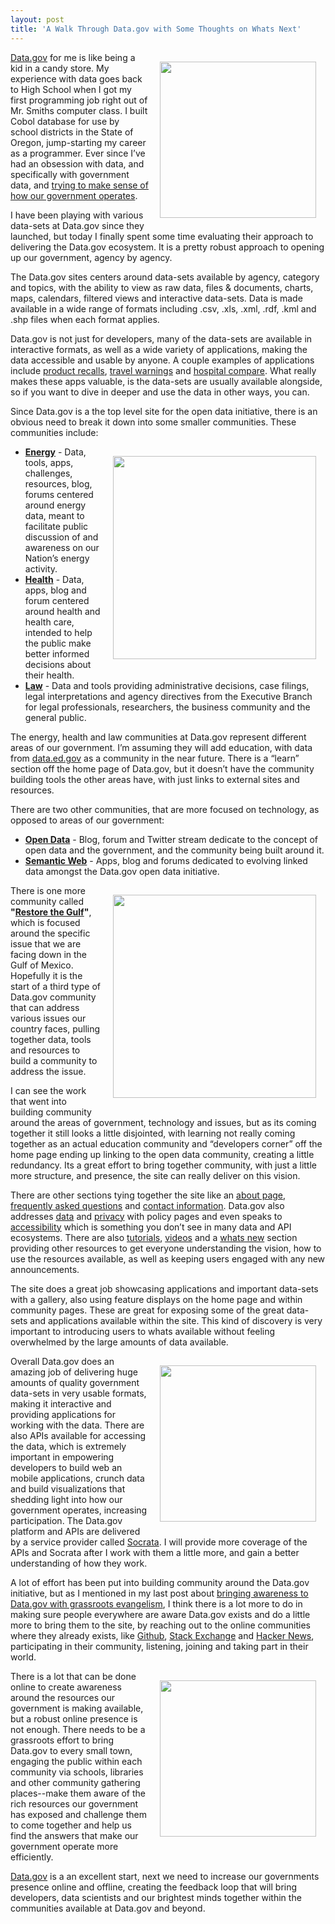```yaml
---
layout: post
title: 'A Walk Through Data.gov with Some Thoughts on Whats Next'
---
```

<p><a href="http://www.data.gov/" target="_blank"><img style="padding: 15px;" src="http://kinlane-productions.s3.amazonaws.com/api-evangelist/data-gov/Datagov.png" alt="" width="250" align="right" /></a></p>
<p><a href="http://www.data.gov/" target="_blank">Data.gov</a> for me is like being a kid in a candy store.  My experience with data goes back to High School when I got my first programming job right out of Mr. Smiths computer class.  I built Cobol database for use by school districts in the State of Oregon, jump-starting my career as a programmer.  Ever since I&rsquo;ve had an obsession with data, and specifically with government data, and <a title="trying to make sense how government operates" href="http://oregonbudget.laneworks.net/" target="_blank">trying to make sense of how our government operates</a>.</p>
<p>I have been playing with various data-sets at Data.gov since they launched, but today I finally spent some time evaluating their approach to delivering the Data.gov ecosystem.  It is a pretty robust approach to opening up our government, agency by agency.</p>
<p>The Data.gov sites centers around data-sets available by agency, category and topics, with the ability to view as raw data, files &amp; documents, charts, maps, calendars, filtered views and interactive data-sets.  Data is made available in a wide range of formats including .csv, .xls, .xml, .rdf, .kml and .shp files when each format applies.</p>
<p>Data.gov is not just for developers, many of the data-sets are available in interactive formats, as well as a wide variety of applications, making the data accessible and usable by anyone.   A couple examples of applications include <a title="product recalls" href="http://explore.data.gov/Wholesale-and-Retail-Trade/All-Product-Recalls/ezdk-xtg7" target="_blank">product recalls</a>, <a title="travel warnings" href="http://explore.data.gov/National-Security-and-Veterans-Affairs/Travel-Warnings/hkvp-3krc" target="_blank">travel warnings</a> and <a title="hospital compare" href="http://explore.data.gov/Social-Insurance-and-Human-Services/Hospital-Compare/g4a8-s9zu" target="_blank">hospital compare</a>.  What really makes these apps valuable, is the data-sets are usually available alongside, so if you want to dive in deeper and use the data in other ways, you can.</p>
<p>Since Data.gov is a the top level site for the open data initiative, there is an obvious need to break it down into some smaller communities.  These communities include:</p>
<p><a title="Energy" href="http://www.data.gov/communities/energy" target="_blank"><img style="padding: 15px;" src="http://kinlane-productions.s3.amazonaws.com/api-evangelist/data-gov/Energy-Data-Gov.png" alt="" width="325" align="right" /></a></p>
<ul class="mainlist">
<li><strong><a title="Energy" href="http://www.data.gov/communities/energy" target="_blank">Energy</a></strong> - Data, tools, apps, challenges, resources, blog, forums centered around energy data, meant to facilitate public discussion of and awareness on our Nation&rsquo;s energy activity.</li>
<li><strong><a title="Health" href="http://www.data.gov/communities/health" target="_blank">Health</a></strong> - Data, apps, blog and forum centered around health and health care, intended to help the public make better informed decisions about their health.</li>
<li><strong><a title="Law" href="http://www.data.gov/communities/law" target="_blank">Law</a></strong> - Data and tools providing administrative decisions, case filings, legal interpretations and agency directives from the Executive Branch for legal professionals, researchers, the business community and the general public.</li>
</ul>
<p>The energy, health and law communities at Data.gov represent different areas of our government.  I&rsquo;m assuming they will add education, with data from <a title="data.ed.gov" href="http://data.ed.gov/" target="_blank">data.ed.gov</a> as a community in the near future.  There is a &ldquo;learn&rdquo; section off the home page of Data.gov, but it doesn&rsquo;t have the community building tools the other areas have, with just links to external sites and resources.</p>
<p>There are two other communities, that are more focused on technology, as opposed to areas of our government:</p>
<ul class="mainlist">
<li><strong><a title="Open Data" href="http://www.data.gov/communities/opendata" target="_blank">Open Data</a></strong> - Blog, forum and Twitter stream dedicate to the concept of open data and the government, and the community being built around it.</li>
<li><strong><a title="Semantic Web" href="http://www.data.gov/communities/semantic" target="_blank">Semantic Web</a></strong> - Apps, blog and forums dedicated to evolving linked data amongst the Data.gov open data initiative. </li>
</ul>
<p><a title="Environmental and Compliance Data" href="http://explore.data.gov/Geography-and-Environment/EPA-Enforcement-and-Compliance-History-Online-ECHO/c8kh-iqih" target="_blank"><img style="padding: 15px;" src="http://kinlane-productions.s3.amazonaws.com/api-evangelist/data-gov/Environmental-Compliance-Data.png" alt="" width="325" align="right" /></a></p>
<p>There is one more community called <strong>"<a title="Restore the Gulf" href="http://www.data.gov/restorethegulf" target="_blank">Restore the Gulf</a>"</strong>, which is focused around the specific issue that we are facing down in the Gulf of Mexico.  Hopefully it is the start of a third type of Data.gov community that can address various issues our country faces, pulling together data, tools and resources to build a community to address the issue.</p>
<p>I can see the work that went into building community around the areas of government, technology and issues, but as its coming together it still looks a little disjointed, with learning not really coming together as an actual education community and &ldquo;developers corner&rdquo; off the home page ending up linking to the open data community, creating a little redundancy.  Its a great effort to bring together community, with just a little more structure, and presence, the site can really deliver on this vision.</p>
<p>There are other sections tying together the site like an <a title="about page" href="http://www.data.gov/about" target="_blank">about page</a>, <a title="frequently asked questions" href="http://www.data.gov/faq">frequently asked questions</a> and <a title="contact information" href="http://www.data.gov/contact">contact information</a>.   Data.gov also addresses <a title="data policy" href="http://www.data.gov/datapolicy">data</a> and <a title="privacy policy" href="http://www.data.gov/privacypolicy">privacy</a> with policy pages and even speaks to <a title="accessibility" href="http://www.data.gov/accessibility">accessibility</a> which is something you don&rsquo;t see in many data and API ecosystems.  There are also <a title="tutorials" href="http://www.data.gov/developers#TB_inline?height=200&amp;width=400&amp;inlineId=tb_external">tutorials</a>, <a title="videos" href="http://www.data.gov/developers#TB_inline?height=200&amp;width=400&amp;inlineId=tb_external">videos</a> and a <a title="whats new" href="http://www.data.gov/whatsnew">whats new</a> section providing other resources to get everyone understanding the vision, how to use the resources available, as well as keeping users engaged with any new announcements.</p>
<p>The site does a great job showcasing applications and important data-sets with a gallery, also using feature displays on the home page and within community pages.  These are great for exposing some of the great data-sets and applications available within the site.  This kind of discovery is very important to introducing users to whats available without feeling overwhelmed by the large amounts of data available.</p>
<p><img style="padding: 15px;" src="http://kinlane-productions.s3.amazonaws.com/api-evangelist/data-gov/Featured-Tool.png" alt="" width="250" align="right" /></p>
<p>Overall Data.gov does an amazing job of delivering huge amounts of quality government data-sets in very usable formats, making it interactive and providing applications for working with the data.  There are also APIs available for accessing the data, which is extremely important in empowering developers to build web an mobile applications, crunch data and build visualizations that shedding light into how our government operates, increasing participation.  The Data.gov platform and APIs are delivered by a service provider called <a title="Socrata" href="http://www.socrata.com/" target="_blank">Socrata</a>.  I will provide more coverage of the APIs and Socrata after I work with them a little more, and gain a better understanding of how they work.</p>
<p>A lot of effort has been put into building community around the Data.gov initiative, but as I mentioned in my last post about <a title="Bringing Awareness to Data.Gov with Grassroots Evangelism" href="/2011/10/24/bringing-awareness-to-data-gov-with-grassroots-evangelism/" target="_blank">bringing awareness to Data.gov with grassroots evangelism</a>, I think there is a lot more to do in making sure people everywhere are aware Data.gov exists and do a little more to bring them to the site, by reaching out to the online communities where they already exists, like <a title="Github" href="http://github.com" target="_blank">Github</a>, <a title="Stack Exchange" href="http://stackexchange.com/" target="_blank">Stack Exchange</a> and <a title="Hacker News" href="http://news.ycombinator.com/" target="_blank">Hacker News</a>, participating in their community, listening, joining and taking part in their world.</p>
<p><img style="padding: 15px;" src="http://kinlane-productions.s3.amazonaws.com/api-evangelist/data-gov/digital-town-hall.png" alt="" width="250" align="right" /></p>
<p>There is a lot that can be done online to create awareness around the resources our government is making available, but a robust online presence is not enough.  There needs to be a grassroots effort to bring Data.gov to every small town, engaging the public within each community via schools, libraries and other community gathering places--make them aware of the rich resources our government has exposed and challenge them to come together and help us find the answers that make our government operate more efficiently.</p>
<p><a href="http://www.data.gov/" target="_blank">Data.gov</a> is a an excellent start, next we need to increase our governments presence online and offline, creating the feedback loop that will bring developers, data scientists and our brightest minds together within the communities available at Data.gov and beyond.</p>